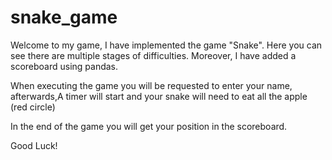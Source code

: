 # snake_game

Welcome to my game, I have implemented the game "Snake".
Here you can see there are multiple stages of difficulties.
Moreover, I have added a scoreboard using pandas.

When executing the game you will be requested to enter your name,
afterwards,A timer will start and your snake will need to eat all the apple
(red circle)


In the end of the game you will get your position in the scoreboard.


Good Luck!
